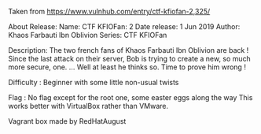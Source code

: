 Taken from https://www.vulnhub.com/entry/ctf-kfiofan-2,325/ 

About Release:
    Name: CTF KFIOFan: 2
    Date release: 1 Jun 2019
    Author: Khaos Farbauti Ibn Oblivion
    Series: CTF KFIOFan

Description:
The two french fans of Khaos Farbauti Ibn Oblivion are back ! Since the last attack on their server, Bob is trying to create a new, so much more secure, one. ... Well at least he thinks so. Time to prove him wrong !

Difficulty : Beginner with some little non-usual twists

Flag : No flag except for the root one, some easter eggs along the way
This works better with VirtualBox rather than VMware.

Vagrant box made by RedHatAugust

